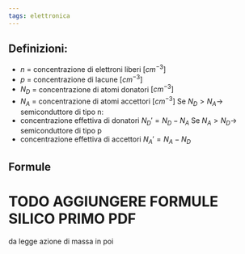 ```yaml
---
tags: elettronica
---
```

## Definizioni:
* $n$ = concentrazione di elettroni liberi $[cm^{-3}]$
* $p$ = concentrazione di lacune $[cm^{-3}]$
* $N_D$ = concentrazione di atomi donatori $[cm^{-3}]$
* $N_A$ = concentrazione di atomi accettori $[cm^{-3}]$
Se $N_D > N_A \rightarrow$  semiconduttore di tipo n:
* concentrazione effettiva di donatori $N_D' = N_D - N_A$
Se $N_A > N_D \rightarrow$ semiconduttore di tipo p
* concentrazione effettiva di accettori $N_A' = N_A - N_D$
## Formule 

# TODO AGGIUNGERE FORMULE SILICO PRIMO PDF 
da legge azione di massa in poi
